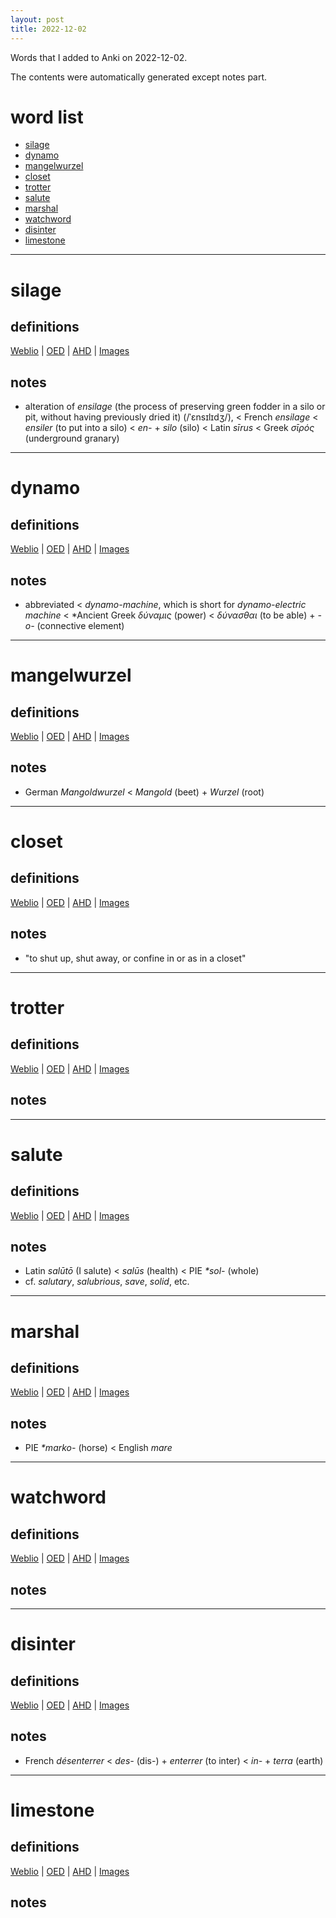 ```yaml
---
layout: post
title: 2022-12-02
---
```


Words that I added to Anki on 2022-12-02.

The contents were automatically generated except notes part.
# word list
- [silage](#silage)
- [dynamo](#dynamo)
- [mangelwurzel](#mangelwurzel)
- [closet](#closet)
- [trotter](#trotter)
- [salute](#salute)
- [marshal](#marshal)
- [watchword](#watchword)
- [disinter](#disinter)
- [limestone](#limestone)

---

# silage
## definitions
[Weblio](https://ejje.weblio.jp/content_find?query=silage&searchType=exact)
|
[OED](https://www.oed.com/search?q=silage)
|
[AHD](https://www.ahdictionary.com/word/search.html?q=silage)
|
[Images](https://www.google.com/search?tbm=isch&q=silage)

## notes
- alteration of *ensilage* (the process of preserving green fodder in a silo or pit, without having previously dried it) (/ˈɛnsɪlɪdʒ/), &lt; French *ensilage* &lt; *ensiler* (to put into a silo) &lt; *en-* + *silo* (silo) &lt; Latin *sīrus* &lt; Greek *σῑρός* (underground granary)

---

# dynamo
## definitions
[Weblio](https://ejje.weblio.jp/content_find?query=dynamo&searchType=exact)
|
[OED](https://www.oed.com/search?q=dynamo)
|
[AHD](https://www.ahdictionary.com/word/search.html?q=dynamo)
|
[Images](https://www.google.com/search?tbm=isch&q=dynamo)

## notes
- abbreviated &lt; *dynamo-machine*, which is short for *dynamo-electric machine* &lt; *Ancient Greek *δύναμις* (power) &lt; *δύνασθαι* (to be able) + *-o-* (connective element)

---

# mangelwurzel
## definitions
[Weblio](https://ejje.weblio.jp/content_find?query=mangelwurzel&searchType=exact)
|
[OED](https://www.oed.com/search?q=mangelwurzel)
|
[AHD](https://www.ahdictionary.com/word/search.html?q=mangelwurzel)
|
[Images](https://www.google.com/search?tbm=isch&q=mangelwurzel)

## notes
- German *Mangoldwurzel* &lt; *Mangold* (beet) + *Wurzel* (root)

---

# closet
## definitions
[Weblio](https://ejje.weblio.jp/content_find?query=closet&searchType=exact)
|
[OED](https://www.oed.com/search?q=closet)
|
[AHD](https://www.ahdictionary.com/word/search.html?q=closet)
|
[Images](https://www.google.com/search?tbm=isch&q=closet)

## notes
- "to shut up, shut away, or confine in or as in a closet"

---

# trotter
## definitions
[Weblio](https://ejje.weblio.jp/content_find?query=trotter&searchType=exact)
|
[OED](https://www.oed.com/search?q=trotter)
|
[AHD](https://www.ahdictionary.com/word/search.html?q=trotter)
|
[Images](https://www.google.com/search?tbm=isch&q=trotter)

## notes

---

# salute
## definitions
[Weblio](https://ejje.weblio.jp/content_find?query=salute&searchType=exact)
|
[OED](https://www.oed.com/search?q=salute)
|
[AHD](https://www.ahdictionary.com/word/search.html?q=salute)
|
[Images](https://www.google.com/search?tbm=isch&q=salute)

## notes
- Latin *salūtō* (I salute) &lt; *salūs* (health) &lt; PIE *\*sol-* (whole)
- cf. *salutary*, *salubrious*, *save*, *solid*, etc.

---

# marshal
## definitions
[Weblio](https://ejje.weblio.jp/content_find?query=marshal&searchType=exact)
|
[OED](https://www.oed.com/search?q=marshal)
|
[AHD](https://www.ahdictionary.com/word/search.html?q=marshal)
|
[Images](https://www.google.com/search?tbm=isch&q=marshal)

## notes
- PIE *\*marko-* (horse) &lt; English *mare*

---

# watchword
## definitions
[Weblio](https://ejje.weblio.jp/content_find?query=watchword&searchType=exact)
|
[OED](https://www.oed.com/search?q=watchword)
|
[AHD](https://www.ahdictionary.com/word/search.html?q=watchword)
|
[Images](https://www.google.com/search?tbm=isch&q=watchword)

## notes

---

# disinter
## definitions
[Weblio](https://ejje.weblio.jp/content_find?query=disinter&searchType=exact)
|
[OED](https://www.oed.com/search?q=disinter)
|
[AHD](https://www.ahdictionary.com/word/search.html?q=disinter)
|
[Images](https://www.google.com/search?tbm=isch&q=disinter)

## notes
- French *désenterrer* &lt; *des-* (dis-) + *enterrer* (to inter) &lt; *in-* + *terra* (earth)

---

# limestone
## definitions
[Weblio](https://ejje.weblio.jp/content_find?query=limestone&searchType=exact)
|
[OED](https://www.oed.com/search?q=limestone)
|
[AHD](https://www.ahdictionary.com/word/search.html?q=limestone)
|
[Images](https://www.google.com/search?tbm=isch&q=limestone)

## notes

